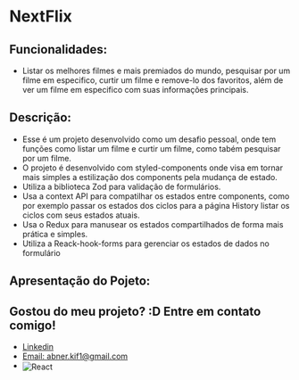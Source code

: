 # NextFlix

## Funcionalidades:
- Listar os melhores filmes e mais premiados do mundo, pesquisar por um filme em especifico, curtir um filme e remove-lo dos favoritos, além de ver um filme em especifico com suas informações principais.

## Descrição:
- Esse é um projeto desenvolvido como um desafio pessoal, onde tem funções como listar um filme e curtir um filme, como tabém pesquisar por um filme.
- O projeto é desenvolvido com styled-components onde visa em tornar mais simples a estilização dos components pela mudança de estado.
- Utiliza a biblioteca Zod para validação de formulários.
- Usa a context API para compatilhar os estados entre components, como por exemplo passar os estados dos ciclos para a página History listar os ciclos com seus estados atuais.
- Usa o Redux para manusear os estados compartilhados de forma mais prática e simples.
- Utiliza a Reack-hook-forms para gerenciar os estados de dados no formulário


## Apresentação do Pojeto:



## Gostou do meu projeto? :D Entre em contato comigo! 
- [Linkedin](https://www.linkedin.com/in/abner-santos-b195b8228/) <br/>
- [Email: abner.kif1@gmail.com](mailto:abner.kif1@gmail.com)
- <img align="center" alt="React" src="https://img.shields.io/badge/React-20232A?style=for-the-badge&logo=react&logoColor=61DAFB%22">
